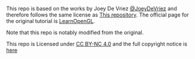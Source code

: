 This repo is based on the works by Joey De Vriez [@JoeyDeVriez](https://twitter.com/JoeyDeVriez) and therefore follows the same license as [This repository](https://github.com/JoeyDeVries/LearnOpenGL). The official page for the original tutorial is [LearnOpenGL](https://learnopengl.com/).

Note that this repo is notably modified from the original.

This repo is Licensed under [CC BY-NC 4.0](https://creativecommons.org/licenses/by-nc/4.0/) and the full copyright notice is [here](https://creativecommons.org/licenses/by/4.0/legalcode)
